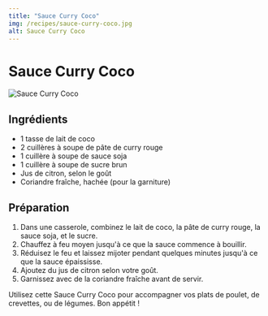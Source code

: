 ```yaml
---
title: "Sauce Curry Coco"
img: /recipes/sauce-curry-coco.jpg
alt: Sauce Curry Coco
---
```


# Sauce Curry Coco

![Sauce Curry Coco](/recipes/sauce-curry-coco.jpg)

## Ingrédients

-   1 tasse de lait de coco
-   2 cuillères à soupe de pâte de curry rouge
-   1 cuillère à soupe de sauce soja
-   1 cuillère à soupe de sucre brun
-   Jus de citron, selon le goût
-   Coriandre fraîche, hachée (pour la garniture)

## Préparation

1. Dans une casserole, combinez le lait de coco, la pâte de curry rouge, la sauce soja, et le sucre.
2. Chauffez à feu moyen jusqu'à ce que la sauce commence à bouillir.
3. Réduisez le feu et laissez mijoter pendant quelques minutes jusqu'à ce que la sauce épaississe.
4. Ajoutez du jus de citron selon votre goût.
5. Garnissez avec de la coriandre fraîche avant de servir.

Utilisez cette Sauce Curry Coco pour accompagner vos plats de poulet, de crevettes, ou de légumes. Bon appétit !
